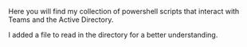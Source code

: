 Here you will find my collection of powershell scripts that interact with Teams and the Active Directory.

I added a file to read in the directory for a better understanding.
